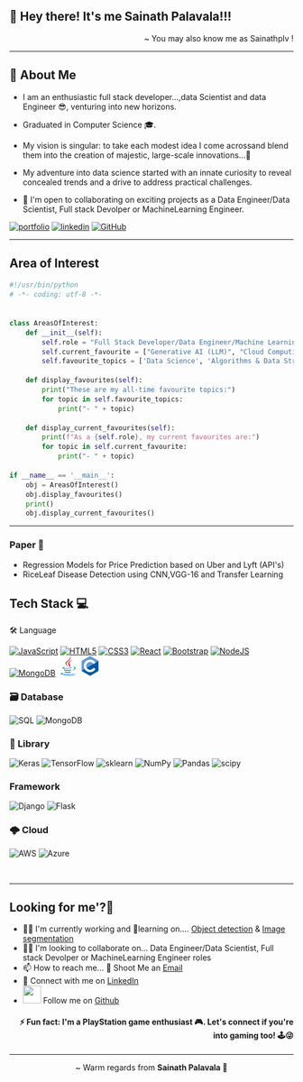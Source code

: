 
## 👋 Hey there! It's me Sainath Palavala!!!

<p align='right'>~ You may also know me as Sainathplv !</strong></p>                                                                                    

---

## 🚀 About Me
* I am an enthusiastic full stack developer...,data Scientist and data Engineer 😎, venturing into new horizons.

* Graduated in Computer Science 🎓.

* My vision is singular: to take each modest idea I come acrossand blend them into the creation of majestic, large-scale innovations...🚀

* My adventure into data science started with an innate curiosity to reveal concealed trends and a drive to address practical challenges.

* 🤝  I'm open to collaborating on exciting projects as a Data Engineer/Data Scientist, Full stack Devolper or MachineLearning Engineer.

[![portfolio](https://img.shields.io/badge/my_portfolio-000?style=for-the-badge&logo=ko-fi&logoColor=white)](https://katherineoelsner.com/)
[![linkedin](https://img.shields.io/badge/linkedin-0A66C2?style=for-the-badge&logo=linkedin&logoColor=white)](https://www.linkedin.com/in/sainath-reddy-palavala-219782227/)
[![GitHub](https://img.shields.io/badge/GitHub-100000?style=for-the-badge&logo=github&logoColor=white)](https://github.com/Sainathplv)
___

## Area of Interest

```python
#!/usr/bin/python
# -*- coding: utf-8 -*-


class AreasOfInterest:
    def __init__(self):
        self.role = "Full Stack Developer/Data Engineer/Machine Learning Engineer"
        self.current_favourite = ["Generative AI (LLM)", "Cloud Computing"]
        self.favourite_topics = ['Data Science', 'Algorithms & Data Structures', 'Full Stack Development', 'Cloud Computing', 'System Design', 'Mathematics']

    def display_favourites(self):
        print("These are my all-time favourite topics:")
        for topic in self.favourite_topics:
            print("- " + topic)  

    def display_current_favourites(self):
        print(f"As a {self.role}, my current favourites are:")
        for topic in self.current_favourite:
            print("- " + topic)

if __name__ == '__main__':
    obj = AreasOfInterest()
    obj.display_favourites()
    print()
    obj.display_current_favourites()

```
---
<h3> Paper 📝 </h3>

* Regression Models for Price Prediction based on Uber and Lyft (API's)
* RiceLeaf Disease Detection using CNN,VGG-16 and Transfer Learning



## Tech Stack 💻 

🛠 Language
<p align="left">
<a href="https://developer.mozilla.org/en-US/docs/Web/JavaScript" target="_blank" rel="noreferrer"><img src="https://raw.githubusercontent.com/danielcranney/readme-generator/main/public/icons/skills/javascript-colored.svg" width="36" height="36" alt="JavaScript" /></a>
<a href="https://developer.mozilla.org/en-US/docs/Glossary/HTML5" target="_blank" rel="noreferrer"><img src="https://raw.githubusercontent.com/danielcranney/readme-generator/main/public/icons/skills/html5-colored.svg" width="36" height="36" alt="HTML5" /></a>
<a href="https://www.w3.org/TR/CSS/#css" target="_blank" rel="noreferrer"><img src="https://raw.githubusercontent.com/danielcranney/readme-generator/main/public/icons/skills/css3-colored.svg" width="36" height="36" alt="CSS3" /></a>
<a href="https://reactjs.org/" target="_blank" rel="noreferrer"><img src="https://raw.githubusercontent.com/danielcranney/readme-generator/main/public/icons/skills/react-colored.svg" width="36" height="36" alt="React" /></a>
<a href="https://getbootstrap.com/" target="_blank" rel="noreferrer"><img src="https://raw.githubusercontent.com/danielcranney/readme-generator/main/public/icons/skills/bootstrap-colored.svg" width="36" height="36" alt="Bootstrap" /></a>
<a href="https://nodejs.org/en/" target="_blank" rel="noreferrer"><img src="https://raw.githubusercontent.com/danielcranney/readme-generator/main/public/icons/skills/nodejs-colored.svg" width="36" height="36" alt="NodeJS" /></a>
<a href="https://www.mongodb.com/" target="_blank" rel="noreferrer"><img src="https://raw.githubusercontent.com/danielcranney/readme-generator/main/public/icons/skills/mongodb-colored.svg" width="36" height="36" alt="MongoDB" /></a>
<a href="https://www.java.com/en/" target="_blank" rel="noreferrer"><img src="https://raw.githubusercontent.com/devicons/devicon/master/icons/java/java-original.svg" width="36" height="36" alt="Java" /></a>
<a href="https://en.wikipedia.org/wiki/C_(programming_language)" target="_blank" rel="noreferrer"><img src="https://raw.githubusercontent.com/devicons/devicon/master/icons/c/c-original.svg" width="36" height="36" alt="C" /></a>
</p>

### 🗃 Database
![SQL](https://img.shields.io/badge/-SQL-000?&logo=MySQL)
![MongoDB](https://img.shields.io/badge/-MongoDB-000?&logo=MongoDB)
<br />

### 🦖 Library
![Keras](https://img.shields.io/badge/-Keras-000?&logo=keras)
![TensorFlow](https://img.shields.io/badge/-TensorFlow-000?&logo=tensorflow)
![sklearn](https://img.shields.io/badge/-sklearn-000?&logo=scikit-learn)
![NumPy](https://img.shields.io/badge/-NumPy-000?&logo=numpy)
![Pandas](https://img.shields.io/badge/-Pandas-000?&logo=pandas)
![scipy](https://img.shields.io/badge/-Scipy-000?&logo=scipy)
<br />

### Framework
![Django](https://img.shields.io/badge/-Django-000?&logo=Django)
![Flask](https://img.shields.io/badge/-Flask-000?&logo=flask)
<br />

### 🌩 Cloud
![AWS](https://img.shields.io/badge/-AWS-000?&logo=Amazon-AWS&logoColor=F90)
![Azure](https://img.shields.io/badge/-Microsoft%20Azure-000?&logo=MicrosoftAzure)

<br />

---

## Looking for me'?🧐
* 👩‍💻 I'm currently working and 🧠learning on....   [Object detection](https://www.tensorflow.org/lite/examples/object_detection/overview) & [Image segmentation](https://www.mathworks.com/discovery/image-segmentation.html#:~:text=Image%20segmentation%20is%20a%20commonly,the%20pixels%20in%20the%20image.)
* 👯‍♀️ I'm looking to collaborate on... Data Engineer/Data Scientist, Full stack Devolper or MachineLearning Engineer roles
* 📫 How to reach me... 📩 Shoot Me an [Email](mailto:sainathreddypalavala7@gmail.com)
* 🤝 Connect with me on [LinkedIn](https://www.linkedin.com/in/sainath-reddy-palavala-219782227/)
* <img src="https://raw.githubusercontent.com/danielcranney/readme-generator/main/public/icons/socials/github.svg" width="32" height="32" /> Follow me on [Github](https://github.com/Sainathplv)
<h4 align = "right" > ⚡ Fun fact: I'm a PlayStation game enthusiast 🎮. Let's connect if you're into gaming too! 🕹️😜 </h3>
  
---
<p align='center'> ~ Warm regards from <strong>Sainath Palavala 🖤</strong></p>
